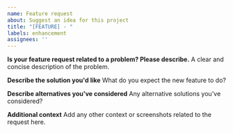 ```yaml
---
name: Feature request
about: Suggest an idea for this project
title: "[FEATURE] - "
labels: enhancement
assignees: ''
---
```


**Is your feature request related to a problem? Please describe.**
A clear and concise description of the problem.

**Describe the solution you'd like**
What do you expect the new feature to do?

**Describe alternatives you've considered**
Any alternative solutions you've considered?

**Additional context**
Add any other context or screenshots related to the request here.
